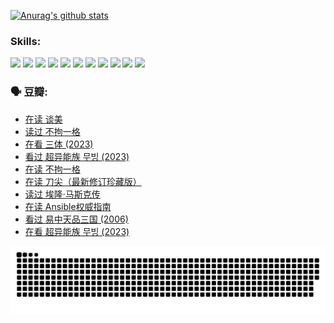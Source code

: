 
[![Anurag's github stats](https://github-readme-stats.vercel.app/api?username=w940853815)](https://github.com/anuraghazra/github-readme-stats)

### Skills:

<code><img height="32" src="https://cdn.jsdelivr.net/npm/simple-icons@v5/icons/python.svg"></code>
<code><img height="32" src="https://cdn.jsdelivr.net/npm/simple-icons@v5/icons/javascript.svg"></code>
<code><img height="32" src="https://cdn.jsdelivr.net/npm/simple-icons@v5/icons/django.svg"></code>
<code><img height="32" src="https://cdn.jsdelivr.net/npm/simple-icons@v5/icons/flask.svg"></code>
<code><img height="32" src="https://cdn.jsdelivr.net/npm/simple-icons@v5/icons/vuetify.svg"></code>
<code><img height="32" src="https://cdn.jsdelivr.net/npm/simple-icons@v5/icons/git.svg"></code>
<code><img height="32" src="https://cdn.jsdelivr.net/npm/simple-icons@v5/icons/docker.svg"></code>
<code><img height="32" src="https://cdn.jsdelivr.net/npm/simple-icons@v5/icons/postgresql.svg"></code>
<code><img height="32" src="https://cdn.jsdelivr.net/npm/simple-icons@v5/icons/elasticsearch.svg"></code>
<code><img height="32" src="https://cdn.jsdelivr.net/npm/simple-icons@v5/icons/macos.svg"></code>
<code><img height="32" src="https://cdn.jsdelivr.net/npm/simple-icons@v5/icons/linux.svg"></code>

### 🗣 豆瓣:

<!-- DOUBAN-ACTIVITIES:START -->
- [在读 谈美](https://www.douban.com/people/136069238/status/4560861771/?_i=11894213)
- [读过 不拘一格](https://www.douban.com/people/136069238/status/4560861445/?_i=11894213)
- [在看 三体‎ (2023)](https://www.douban.com/people/136069238/status/4558185093/?_i=11894213)
- [看过 超异能族 무빙‎ (2023)](https://www.douban.com/people/136069238/status/4556824186/?_i=11894214)
- [在读 不拘一格](https://www.douban.com/people/136069238/status/4541712161/?_i=11894214)
- [在读 刀尖（最新修订珍藏版）](https://www.douban.com/people/136069238/status/4541711339/?_i=11894214)
- [读过 埃隆·马斯克传](https://www.douban.com/people/136069238/status/4541710351/?_i=11894214)
- [在读 Ansible权威指南](https://www.douban.com/people/136069238/status/4539151450/?_i=11894214)
- [看过 易中天品三国‎ (2006)](https://www.douban.com/people/136069238/status/4529910812/?_i=11894214)
- [在看 超异能族 무빙‎ (2023)](https://www.douban.com/people/136069238/status/4527291077/?_i=11894214)
<!-- DOUBAN-ACTIVITIES:END -->


![Snake animation](https://raw.githubusercontent.com/w940853815/w940853815/output/github-contribution-grid-snake.svg)

<!--
**w940853815/w940853815** is a ✨ _special_ ✨ repository because its `README.md` (this file) appears on your GitHub profile.

Here are some ideas to get you started:

- 🔭 I’m currently working on ...
- 🌱 I’m currently learning ...
- 👯 I’m looking to collaborate on ...
- 🤔 I’m looking for help with ...
- 💬 Ask me about ...
- 📫 How to reach me: ...
- 😄 Pronouns: ...
- ⚡ Fun fact: ...
-->
